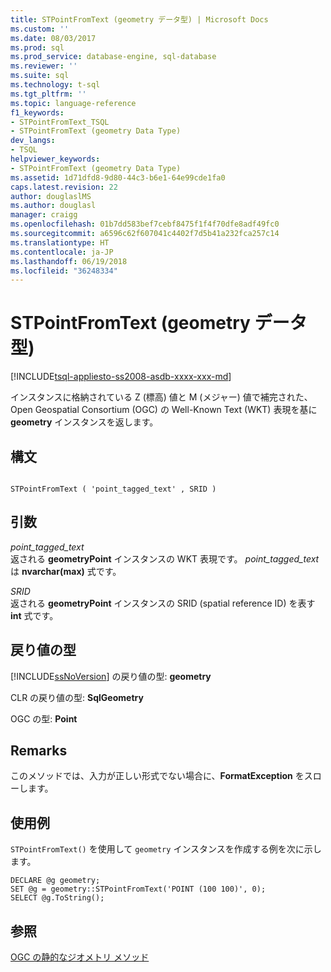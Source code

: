 ```yaml
---
title: STPointFromText (geometry データ型) | Microsoft Docs
ms.custom: ''
ms.date: 08/03/2017
ms.prod: sql
ms.prod_service: database-engine, sql-database
ms.reviewer: ''
ms.suite: sql
ms.technology: t-sql
ms.tgt_pltfrm: ''
ms.topic: language-reference
f1_keywords:
- STPointFromText_TSQL
- STPointFromText (geometry Data Type)
dev_langs:
- TSQL
helpviewer_keywords:
- STPointFromText (geometry Data Type)
ms.assetid: 1d71dfd8-9d80-44c3-b6e1-64e99cde1fa0
caps.latest.revision: 22
author: douglaslMS
ms.author: douglasl
manager: craigg
ms.openlocfilehash: 01b7dd583bef7cebf8475f1f4f70dfe8adf49fc0
ms.sourcegitcommit: a6596c62f607041c4402f7d5b41a232fca257c14
ms.translationtype: HT
ms.contentlocale: ja-JP
ms.lasthandoff: 06/19/2018
ms.locfileid: "36248334"
---
```

# <a name="stpointfromtext-geometry-data-type"></a>STPointFromText (geometry データ型)
[!INCLUDE[tsql-appliesto-ss2008-asdb-xxxx-xxx-md](../../includes/tsql-appliesto-ss2008-asdb-xxxx-xxx-md.md)]

インスタンスに格納されている Z (標高) 値と M (メジャー) 値で補完された、Open Geospatial Consortium (OGC) の Well-Known Text (WKT) 表現を基に **geometry** インスタンスを返します。
  
## <a name="syntax"></a>構文  
  
```  
  
STPointFromText ( 'point_tagged_text' , SRID )  
```  
  
## <a name="arguments"></a>引数  
 *point_tagged_text*  
 返される **geometryPoint** インスタンスの WKT 表現です。 *point_tagged_text* は **nvarchar(max)** 式です。  
  
 *SRID*  
 返される **geometryPoint** インスタンスの SRID (spatial reference ID) を表す **int** 式です。  
  
## <a name="return-types"></a>戻り値の型  
 [!INCLUDE[ssNoVersion](../../includes/ssnoversion-md.md)] の戻り値の型: **geometry**  
  
 CLR の戻り値の型: **SqlGeometry**  
  
 OGC の型: **Point**  
  
## <a name="remarks"></a>Remarks  
 このメソッドでは、入力が正しい形式でない場合に、**FormatException** をスローします。  
  
## <a name="examples"></a>使用例  
 `STPointFromText()` を使用して `geometry` インスタンスを作成する例を次に示します。  
  
```  
DECLARE @g geometry;  
SET @g = geometry::STPointFromText('POINT (100 100)', 0);  
SELECT @g.ToString();  
```  
  
## <a name="see-also"></a>参照  
 [OGC の静的なジオメトリ メソッド](../../t-sql/spatial-geometry/ogc-static-geometry-methods.md)  
  
  

